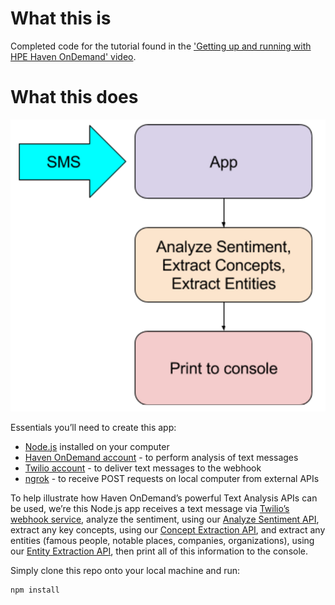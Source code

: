 # What this is
Completed code for the tutorial found in the ['Getting up and running with HPE Haven OnDemand' video](http://www.youtube.com/watch?v=https://youtu.be/8aW5XDbd4A8?t=15m32s).

# What this does
![diagram](./diagram.png)

Essentials you’ll need to create this app:
* [Node.js](https://nodejs.org/en/) installed on your computer
* [Haven OnDemand account](http://havenondemand.com/) - to perform analysis of text messages
* [Twilio account](https://www.twilio.com ) - to deliver text messages to the webhook
* [ngrok](https://ngrok.com/) - to receive POST requests on local computer from external APIs

To help illustrate how Haven OnDemand’s powerful Text Analysis APIs can be used, we’re this Node.js app receives a text message via [Twilio’s webhook service](https://www.twilio.com/platform/webhooks), analyze the sentiment, using our [Analyze Sentiment API](https://dev.havenondemand.com/apis/analyzesentiment#overview), extract any key concepts, using our [Concept Extraction API](https://dev.havenondemand.com/apis/extractconcepts#overview), and extract any entities (famous people, notable places, companies, organizations), using our [Entity Extraction API](https://dev.havenondemand.com/apis/extractentities#overview), then print all of this information to the console.

Simply clone this repo onto your local machine and run:
```
npm install
```
